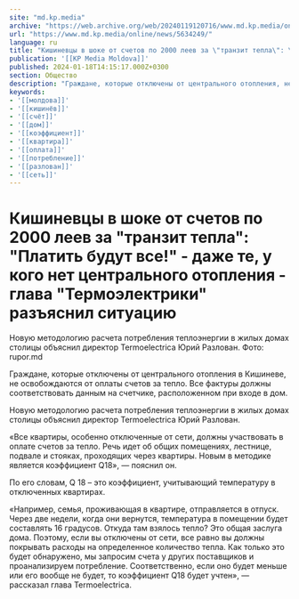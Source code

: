 ```yaml
---
site: "md.kp.media"
archive: "https://web.archive.org/web/20240119120716/www.md.kp.media/online/news/5634249/"
url: "https://www.md.kp.media/online/news/5634249/"
language: ru
title: "Кишиневцы в шоке от счетов по 2000 леев за \"транзит тепла\": \"Платить будут все!\" - даже те, у кого нет центрального отопления - глава \"Термоэлектрики\" разъяснил ситуацию"
publication: '[[KP Media Moldova]]'
published: 2024-01-18T14:15:17.000Z+0300
section: Общество
description: "Граждане, которые отключены от центрального отопления, не освобождаются от оплаты счетов за тепло"
keywords:
- '[[молдова]]'
- '[[кишинёв]]'
- '[[счёт]]'
- '[[дом]]'
- '[[коэффициент]]'
- '[[квартира]]'
- '[[оплата]]'
- '[[потребление]]'
- '[[разлован]]'
- '[[сеть]]'
---
```


# Кишиневцы в шоке от счетов по 2000 леев за "транзит тепла": "Платить будут все!" - даже те, у кого нет центрального отопления - глава "Термоэлектрики" разъяснил ситуацию

Новую методологию расчета потребления теплоэнергии в жилых домах столицы объяснил директор Termoelectrica Юрий Разлован. Фото: rupor.md

Граждане, которые отключены от центрального отопления в Кишиневе, не освобождаются от оплаты счетов за тепло. Все фактуры должны соответствовать данным на счетчике, расположенном при входе в дом.

Новую методологию расчета потребления теплоэнергии в жилых домах столицы объяснил директор Termoelectrica Юрий Разлован.

«Все квартиры, особенно отключенные от сети, должны участвовать в оплате счетов за тепло. Речь идет об общих помещениях, лестнице, подвале и стояках, проходящих через квартиры. Новым в методике является коэффициент Q18», — пояснил он.

По его словам, Q 18 – это коэффициент, учитывающий температуру в отключенных квартирах.

«Например, семья, проживающая в квартире, отправляется в отпуск. Через две недели, когда они вернутся, температура в помещении будет составлять 16 градусов. Откуда там взялось тепло? Это общая заслуга дома. Поэтому, если вы отключены от сети, все равно вы должны покрывать расходы на определенное количество тепла. Как только это будет обнаружено, мы запросим счета у других поставщиков и проанализируем потребление. Соответственно, если оно будет меньше или его вообще не будет, то коэффициент Q18 будет учтен», — рассказал глава Termoelectrica.
